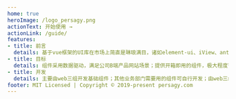 ```yaml
---
home: true
heroImage: /logo_persagy.png
actionText: 开始使用 →
actionLink: /guide/
features:
- title: 前言
  details: 基于vue框架的UI库在市场上简直是琳琅满目，诸如element-ui、iView、ant desigin vue，它们都服务于中后台产品，以达到快速开发的目的，从UI上来看，科技蓝、可配置性低；从产品设计上来看，大众化、没亮点；从应用场景来看，应用于简单的中后台产品；而想要达到博锐尚格的UI及产品体验标准还远远不够，所以meri-design-dev由此应运而生。
- title: 目标
  details: 组件采用数据驱动，满足公司B端产品网站场景；提供开箱即用的组件，极大程度节省开发成本；对外提供友好的API，自由灵活的使用空间；可自定义主题。
- title: 开发
  details: 主要由web三组开发基础组件；其他业务部门需要用的组件可自行开发；由web三组拟好开发文档及开发demo说明；依赖vue打包成npm包并发布到npm官网工开发员下载安装使用；组件使用文档说用由开发组件的相关人员编撰，并提供demo演示。
footer: MIT Licensed | Copyright © 2019-present persagy.com
---
```

